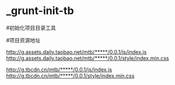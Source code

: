 _grunt-init-tb
==============


#初始化项目目录工具


#项目资源地址

http://g.assets.daily.taobao.net/mtb/*****/0.0.1/js/index.js
http://g.assets.daily.taobao.net/mtb/*****/0.0.1/style/index.min.css

http://g.tbcdn.cn/mtb/*****/0.0.1/js/index.js
http://g.tbcdn.cn/mtb/*****/0.0.1/style/index.min.css



